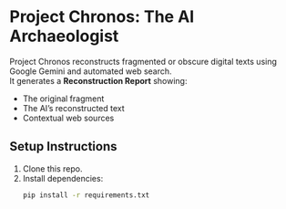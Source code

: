 # Project Chronos: The AI Archaeologist

Project Chronos reconstructs fragmented or obscure digital texts using Google Gemini and automated web search.  
It generates a **Reconstruction Report** showing:
- The original fragment
- The AI’s reconstructed text
- Contextual web sources

## Setup Instructions
1. Clone this repo.
2. Install dependencies:
   ```bash
   pip install -r requirements.txt
